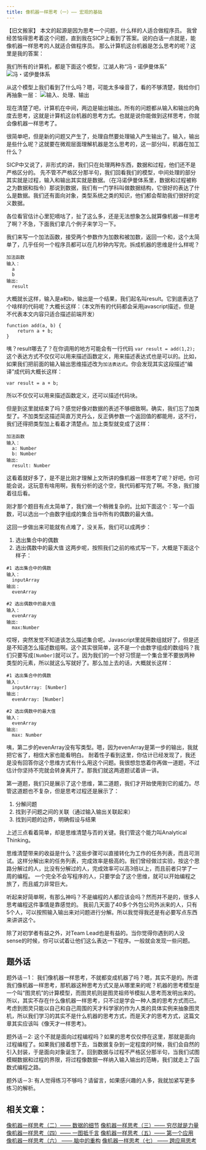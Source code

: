 ```yaml
---
title: 像机器一样思考（一）—— 宏观的基础
---
```



【旧文搬家】
本文的起源是因为思考一个问题，什么样的人适合做程序员。
我曾经苦恼得思考着这个问题，直到我在SICP上看到了答案。说的白话一点就是，能像机器一样思考的人就适合做程序员。
那么计算机这台机器是怎么思考的呢？这里是我的答案：

我们所有的计算机，都是下面这个模型，江湖人称“冯・诺伊曼体系”
![冯・诺伊曼体系](https://personal-blog.obs.cn-north-4.myhuaweicloud.com/thinking-as-a-machine-01/pic-01.png)

从这个模型上我们看到了什么吗？嗯，可能太多噪音了，看的不够清楚，我给你们再抽象一层：
![输入、处理、输出](https://personal-blog.obs.cn-north-4.myhuaweicloud.com/thinking-as-a-machine-01/pic-02.png)

现在清楚了吧，计算机在中间，两边是输出输出。所有的问题都从输入和输出的角度去思考，这就是计算机这台机器的思考方式。也就是说你能做到这样思考，你就会像机器一样思考了。

很简单吧，但是新的问题又产生了，处理自然要处理输入产生输出了。输入，输出是些什么呢？这就要在微观层面理解机器是怎么思考的，这一部分叫，机器在加工什么？

SICP中又说了，非形式的讲，我们只在处理两种东西，数据和过程，他们还不是严格区分的。
先不管不严格区分那半句，我们回看我们的模型，中间处理的部分其实就是过程，输入和输出其实就是数据。（在冯诺伊曼体系里，数据和过程被称之为数据和指令）那说到数据，我们有一门学科叫做数据结构，它很好的表达了什么是数据。我们还有面向对象，类型系统之类的知识，他们都会帮助我们很好的定义数据。

各位看官估计心里犯嘀咕了，扯了这么多，还是无法想象怎么就算像机器一样思考了啊？不急，下面我们拿几个例子来学习一下。

我们来写一个加法函数，接受两个参数作为加数和被加数，返回一个和，这个太简单了，几乎任何一个程序员都可以在几秒钟内写完。拆成机器的思维是什么样呢？

```
加法函数
输入： 
  a
  b
输出:
  result    
```
大概就长这样，输入是a和b，输出是一个结果，我们起名叫result。它到底表达了个啥样的代码呢？大概长这样：（本文所有的代码都会采用javascript描述，但是不代表本文内容只适合描述前端开发）

```
function add(a, b) {
    return a + b;
}
```
咦？result哪去了？在你调用的地方可能会有一行代码 `var result = add(1,2);` 
这个表达方式不仅仅可以用来描述函数定义，用来描述表达式也是可以的。比如，如果我们把前面的输入输出思维描述改为`加法表达式`。你会发现其实这段描述“编译”成代码大概长这样：

```
var result = a + b;
```
所以不仅仅可以用来描述函数定义，还可以描述代码块。

但是到这里就结束了吗？感觉好像对数据的表述不够细致啊。确实，我们忘了加类型了。不加类型这描述简直万灵丹么，反正俩参数一个返回值的都能用，这不行，我们还得把类型加上看着才清楚点。加上类型就变成了这样：

```
加法函数
输入： 
  a: Number
  b: Number
输出:
  result: Number    
```

这看着就好多了，是不是比刚才理解上文所讲的像机器一样思考了呢？好吧，你可能会说，这玩意有啥用啊，我有分析的这个空，我代码都写完了啊。不急，我们接着往后看。

刚才那个题目有点太简单了，我们做一个稍微复杂的。比如下面这个：写一个函数，可以选出一个由数字组成的集合当中所有的偶数的最大值。

这回一步做出来可能就有点难了，没关系，我们可以成两步：
1. 选出集合中的偶数
2. 选出偶数中的最大值
这两步呢，按照我们之前的格式写一下，大概是下面这个样子：

```
#1 选出集合中的偶数
输入： 
  inputArray 
输出：
  evenArray
 
#2 选出偶数中的最大值
输入：
  evenArray
输出:
  max:Number  
```
哎呀，突然发觉不知道该怎么描述集合呢。Javascript里就用数组就好了，但是还是不知道怎么描述数组啊。这个其实很简单，这不是一个由数字组成的数组吗？我们只要写成`[Number]`就可以了。因为我们的一个好习惯是一个集合里不要放两种类型的元素，所以就这么写就好了。那么加上去的话，大概就长这样：

```
#1 选出集合中的偶数
输入： 
  inputArray: [Number] 
输出：
  evenArray: [Number]
 
#2 选出偶数中的最大值
输入：
  evenArray
输出:
  max: Number  
```

咦，第二步的evenArray没有写类型。嗯，因为evenArray是第一步的输出，我就把它省了，相信大家也能看明白。
耐着性子看到这里，你估计已经发现了，我还是没有回答你这个思维方式有什么用这个问题。我很想忽悠着你再做一道题，不过估计你坚持不完就会转身离开了。那我们就这两道题试着讲一讲。

第一道题，我们只是展示了这个思维，第二道题，我们才开始使用到它的威力。尽管这道题也不复杂，但是思考过程还是展示了：

1. 分解问题
2. 找到子问题之间的关联（通过输入输出关联起来）
3. 找到问题的边界，明确假设与结果

上述三点看着简单，却是思维清楚与否的关键。我们管这个能力叫Analytical Thinking。

思维清楚带来的收益是什么？这些步骤可以直接转化为工作的任务列表，而且可测试。这样分解出来的任务列表，完成效率是极高的。我们曾经做过实验，按这个思路分解过的人，比没有分解过的人，完成效率可以高3倍以上，而且前者只学了一周的编程。
一个完全不会写程序的人，只要学会了这个思维，就可以开始编程之旅了，而且威力非常巨大。

听起来好简单啊，有那么神吗？不是编程的人都应该会吗？然而并不是的，很多人思考编程这件事情是靠感觉的。
我前几天面了40多个外包公司外派来的人，只有5个人，可以按照输入输出来对问题进行分解。所以我觉得我还是有必要写点东西来讲讲这个。

除了对初学者有益之外，对Team  Lead也是有益的。当你觉得你遇到的人没sense的时候，你可以试着让他们这么表达一下程序。一般就会发现一些问题。

## 题外话

题外话－1：
    我们像机器一样思考，不就都变成机器了吗？嗯，其实不是的。所谓我们像机器一样思考，那机器这种思考方式又是从哪里来的呢？机器的思考模型是一个叫“图灵机”的计算模型，而图灵机则是图灵祖师爷模拟人思考而发明出来的。所以，其实不存在什么像机器一样思考，只不过是学会一种人类的思考方式而已。
    考虑到图灵只能以自己和自己周围的天才科学家的作为人类的具体实例来抽象图灵机，所以我们学习的其实不是什么机器的思考方式，而是天才的思考方式，这篇文章其实应该叫《像天才一样思考》。

题外话－2:
    这个不就是面向过程编程吗？如果的思考仅仅停在这里，那就是面向过程编程了。如果我们接着想下去，当数据复杂到一定程度的时候，我们会自然的引入封装，于是面向对象诞生了。回到数据与过程不严格区分那半句，当我们试图模糊数据和过程的界限，将过程像数据一样纳入输入输出的范畴，我们就走上了函数式编程之路。
    
题外话－3:
    有人觉得练习不够吗？请留言，如果感兴趣的人多，我就加紧写更多练习的解析。
    
## 相关文章：

[像机器一样思考（二）—— 数据的细节][4]
[像机器一样思考（三）—— 穷尽就是力量][5] 
[像机器一样思考（四）—— 一图抵千言][6]
[像机器一样思考（五）—— 第一个应用][7]
[像机器一样思考（六） —— 脑中的重构][8]
[像机器一样思考（七） —— 跨应用思考][9]


  [4]: https://jtong.github.io/2020/01/30/programmer-dojo/thinking-as-a-machine-02/
  [5]: https://jtong.github.io/2020/01/30/programmer-dojo/thinking-as-a-machine-03/
  [6]: https://jtong.github.io/2020/01/30/programmer-dojo/thinking-as-a-machine-04/
  [7]: https://jtong.github.io/2020/01/30/programmer-dojo/thinking-as-a-machine-05/
  [8]: https://jtong.github.io/2020/01/30/programmer-dojo/thinking-as-a-machine-06/
  [9]: https://jtong.github.io/2020/01/30/programmer-dojo/thinking-as-a-machine-07/
    
